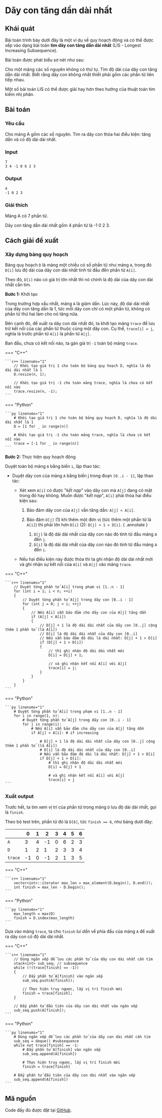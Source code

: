 # Dãy con tăng dần dài nhất

## Khái quát

Bài toán trình bày dưới đây là một ví dụ về quy hoạch động và có thể được xếp vào dạng bài toán **tìm dãy con tăng dần dài nhất** (LIS - Longest Increasing Subsequence).

Bài toán được phát biểu sơ nét như sau:

Cho một mảng các số nguyên không có thứ tự. Tìm độ dài của dãy con tăng dần dài nhất. Biết rằng dãy con không nhất thiết phải gồm các phần tử liên tiếp nhau.

Một số bài toán LIS có thể được giải hay hơn theo hướng của thuật toán tìm kiếm nhị phân.

## Bài toán

### Yêu cầu

Cho mảng A gồm các số nguyên. Tìm ra dãy con thỏa hai điều kiện: tăng dần và có độ dài dài nhất.

### Input

```pycon
7
3 4 -1 0 6 2 3
```

### Output

```pycon
4
-1 0 2 3
```

### Giải thích

Mảng A có 7 phần tử.

Dãy con tăng dần dài nhất gồm 4 phần tử là -1 0 2 3.

## Cách giải đề xuất

### Xây dựng bảng quy hoạch

Bảng quy hoạch `D` là mảng một chiều có số phần tử như mảng `A`, trong đó `D[i]` lưu độ dài của dãy con dài nhất tính từ đầu đến phần tử `A[i]`.

Theo đó, `D[i]` nào có giá trị lớn nhất thì nó chính là độ dài của dãy con dài nhất cần tìm.

**Bước 1:** Khởi tạo

Trong trường hợp xấu nhất, mảng `A` là giảm dần. Lúc này, độ dài dài nhất của dãy con tăng dần là 1, tức mỗi dãy con chỉ có một phần tử, không có phần tử thứ hai làm cho nó tăng nữa.

Bên cạnh đó, để xuất ra dãy con dài nhất đó, ta khởi tạo mảng `trace` để lưu trữ kết nối của các phần tử thuộc cùng một dãy con. Cụ thể, `trace[i] = j`, nghĩa là trước phần tử `A[i]` là phần tử `A[j]`.

Ban đầu, chưa có kết nối nào, ta gán giá trị `-1` toàn bộ mảng `trace`.

=== "C++"

    ```c++ linenums="1"
        // Khởi tạo giá trị 1 cho toàn bộ bảng quy hoạch D, nghĩa là độ dài dài nhất là 1
        D.resize(n, 1);

        // Khởi tạo giá trị -1 cho toàn mảng trace, nghĩa là chưa có kết nối nào
        trace.resize(n, -1);
    ```
=== "Python"

    ```py linenums="1"
        # Khởi tạo giá trị 1 cho toàn bộ bảng quy hoạch D, nghĩa là độ dài dài nhất là 1
        D = [1 for _ in range(n)]

        # Khởi tạo giá trị -1 cho toàn mảng trace, nghĩa là chưa có kết nối nào
        trace = [-1 for _ in range(n)]
    ```

**Bước 2:** Thực hiện quy hoạch động

Duyệt toàn bộ mảng `A` bằng biến `i`, lặp thao tác:

- Duyệt dãy con của mảng `A` bằng biến j trong đoạn `[0..i - 1]`, lặp thao tác:  

    - Xét xem `A[i]` có được "*kết nạp*" vào dãy con mà `A[j]` đang có mặt trong đó hay không. Muốn được "*kết nạp*", `A[i]` phải thỏa hai điều kiện sau:

        1. Bảo đảm dãy con của `A[j]` vẫn tăng dần: `A[j] < A[i]`.
        2. Bảo đảm `D[j]` (1) khi thêm một đơn vị (tức thêm một phần tử là `A[i]`) thì phải lớn hơn `D[i]` (2): `D[j] + 1 > D[i]`.
            { .annotate }

            1.  `D[j]` là độ dài dài nhất của dãy con nào đó tính từ đầu mảng `A` đến `j`.
            2.  `D[i]` là độ dài dài nhất của dãy con nào đó tính từ đầu mảng `A` đến `i`.

    - Nếu hai điều kiện này được thỏa thì ta ghi nhận độ dài dài nhất mới và ghi nhận sự kết nối của `A[i]` và `A[j]` vào mảng `trace`.

=== "C++"

    ```c++ linenums="1"
        // Duyệt từng phần tử A[i] trong phạm vi [1..n - 1]
        for (int i = 1; i < n; ++i)
        {
            // Duyệt từng phần tử A[j] trong dãy con [0..i - 1]
            for (int j = 0; j < i; ++j)
            {
                // Nếu A[i] vẫn bảo đảm cho dãy con của A[j] tăng dần
                if (A[j] < A[i])
                {               
                    // D[j] + 1 là độ dài dài nhất của dãy con [0..j] cộng thêm 1 phần tử (là A[i])
                    // D[i] là độ dài dài nhất của dãy con [0..i]
                    // Nếu vẫn bảo đảm độ dài là dài nhất: D[j] + 1 > D[i]
                    if (D[j] + 1 > D[i])
                    {
                        // thì ghi nhận độ dài dài nhất mới
                        D[i] = D[j] + 1;

                        // và ghi nhận kết nối A[i] với A[j]
                        trace[i] = j;
                    }
                }
            }
        }
    ```
=== "Python"

    ```py linenums="1"
        # Duyệt từng phần tử A[i] trong phạm vi [1..n - 1]
        for i in range(1, n):
            # Duyệt từng phần tử A[j] trong dãy con [0..i - 1]
            for j in range(i):
                # Nếu A[i] vẫn bảo đảm cho dãy con của A[j] tăng dần
                if A[j] < A[i]: # if increasing
                    
                    # D[j] + 1 là độ dài dài nhất của dãy con [0..j] cộng thêm 1 phần tử (là A[i])
                    # D[i] là độ dài dài nhất của dãy con [0..i]
                    # Nếu vẫn bảo đảm độ dài là dài nhất: D[j] + 1 > D[i]
                    if D[j] + 1 > D[i]:
                        # thì ghi nhận độ dài dài nhất mới
                        D[i] = D[j] + 1

                        # và ghi nhận kết nối A[i] với A[j]
                        trace[i] = j
    ```

### Xuất output

Trước hết, ta tìm xem vị trí của phần tử trong mảng `D` lưu độ dài dài nhất, gọi là `finish`.

Theo bộ test trên, phần tử đó là `D[6]`, tức `finish == 6`, như bảng dưới đây:

| | 0 | 1 | 2 | 3 | 4 | 5 | 6 |
| --- | --- | --- | --- | --- | --- | --- | --- |
| `A` | 3 | 4 | -1 | 0 | 6 | 2 | 3 |
| `D` | 1 | 2 | 1 | 2 | 3 | 3 | 4 |
| `trace` | -1 | 0 | -1 | 2 | 1 | 3 | 5 |

=== "C++"

    ```c++ linenums="1"
        vector<int>::iterator max_len = max_element(D.begin(), D.end());
        int finish = max_len - D.begin();
    ```
=== "Python"

    ```py linenums="1"
        max_length = max(D)
        finish = D.index(max_length)
    ```

Dựa vào mảng `trace`, ta cho `finish` *lui dần* về phía đầu của mảng `A` để xuất ra dãy con có độ dài dài nhất.

=== "C++"

    ```c++ linenums="1"
        // Dùng ngăn xếp để lưu các phần tử của dãy con dài nhất cần tìm
        stack<int> sub_seq; // subsequence
        while (!(trace[finish] == -1))
        {
            // Đẩy phần tử A[finish] vào ngăn xếp
            sub_seq.push(A[finish]);

            // Thực hiện truy ngược, lấy vị trí finish mới
            finish = trace[finish];
        }

        // Đẩy phần tử đầu tiên của dãy con dài nhất vào ngăn xếp
        sub_seq.push(A[finish]);
    ```
=== "Python"

    ```py linenums="1"
        # Dùng ngăn xếp để lưu các phần tử của dãy con dài nhất cần tìm
        sub_seq = deque() #subsequence
        while not trace[finish] == -1:
            # Đẩy phần tử A[finish] vào ngăn xếp
            sub_seq.append(A[finish])

            # Thực hiện truy ngược, lấy vị trí finish mới
            finish = trace[finish]
        
        # Đẩy phần tử đầu tiên của dãy con dài nhất vào ngăn xếp
        sub_seq.append(A[finish])
    ```

## Mã nguồn
Code đầy đủ được đặt tại <a href="https://github.com/vtchitruong/DynamicProgramming/blob/main/LongestIncreasingSubsequence/" target="_blank">GitHub</a>.
